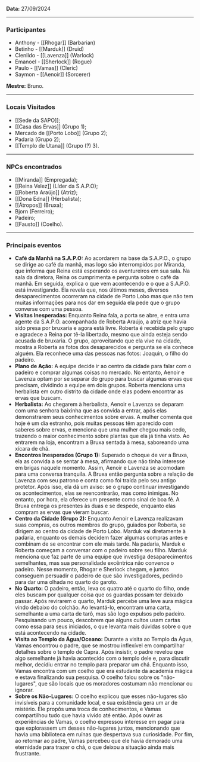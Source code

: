 **Data:** 27/09/2024

---

### Participantes

- Anthony - [[Rhogar]] (Barbarian)
- Betinho - [[Marduk]] (Druid)
- Clenildo - [[Lavenza]] (Warlock)
- Emanoel - [[Sherlock]] (Rogue)
- Paulo - [[Vamas]] (Cleric)
- Saymon - [[Aenoir]] (Sorcerer)

**Mestre:** Bruno.

---  

### Locais Visitados

- [[Sede da SAPO]];
- [[Casa das Ervas]] (Grupo 1);
- Mercado de [[Porto Lobo]] (Grupo 2);
- Padaria (Grupo 2);
- [[Templo de Utana]] (Grupo (?) 3).

---

### NPCs encontrados

- [[Miranda]] (Empregada);
- [[Reina Velez]] (Líder da S.A.P.O);
- [[Roberta Araújo]] (Atriz);
- [[Dona Edna]] (Herbalista);
- [[Átropos]] (Bruxa);
- Bjorn (Ferreiro);
- Padeiro;
- [[Fausto]] (Coelho).

---

### Principais eventos

- **Café da Manhã na S.A.P.O:** Ao acordarem na base da S.A.P.O., o grupo se dirige ao café da manhã, mas logo são interrompidos por Miranda, que informa que Reina está esperando os aventureiros em sua sala. Na sala da diretora, Reina os cumprimenta e pergunta sobre o café da manhã. Em seguida, explica o que vem acontecendo e o que a S.A.P.O. está investigando. Ela revela que, nos últimos meses, diversos desaparecimentos ocorreram na cidade de Porto Lobo mas que não tem muitas informações para nos dar em seguida ela pede que o grupo converse com uma pessoa.
- **Visitas Inesperadas:** Enquanto Reina fala, a porta se abre, e entra uma agente da S.A.P.O. acompanhada de Roberta Araújo, a atriz que havia sido presa por bruxaria e agora está livre. Roberta é recebida pelo grupo e agradece a Reina por tê-la libertado, mesmo que ainda esteja sendo acusada de bruxaria. O grupo, aproveitando que ela vive na cidade, mostra a Roberta as fotos dos desaparecidos e pergunta se ela conhece alguém. Ela reconhece uma das pessoas nas fotos: Joaquin, o filho do padeiro.
- **Plano de Ação:** A equipe decide ir ao centro da cidade para falar com o padeiro e comprar algumas coisas no mercado. No entanto, Aenoir e Lavenza optam por se separar do grupo para buscar algumas ervas que precisam, dividindo a equipe em dois grupos. Roberta menciona uma herbalista em outro distrito da cidade onde elas podem encontrar as ervas que buscam.
- **Herbalista:** Ao chegarem à herbalista, Aenoir e Lavenza se deparam com uma senhora baixinha que as convida a entrar, após elas demonstrarem seus conhecimentos sobre ervas. A mulher comenta que hoje é um dia estranho, pois muitas pessoas têm aparecido com saberes sobre ervas, e menciona que uma mulher chegou mais cedo, trazendo o maior conhecimento sobre plantas que ela já tinha visto. Ao entrarem na loja, encontram a Bruxa sentada à mesa, saboreando uma xícara de chá.
- **Encontros Inesperados (Grupo 1):** Superado o choque de ver a Bruxa, ela as convida a se sentar à mesa, afirmando que não tinha interesse em brigas naquele momento. Assim, Aenoir e Lavenza se acomodam para uma conversa tranquila. A Bruxa então pergunta sobre a relação de Lavenza com seu patrono e conta como foi traída pelo seu antigo protetor. Após isso, ela dá um aviso: se o grupo continuar investigando os acontecimentos, elas se reencontrarão, mas como inimigas. No entanto, por hora, ela oferece um presente como sinal de boa fé. A Bruxa entrega os presentes às duas e se despede, enquanto elas compram as ervas que vieram buscar.
- **Centro da Cidade (Grupo 2):** Enquanto Aenoir e Lavenza realizavam suas compras, os outros membros do grupo, guiados por Roberta, se dirigem ao centro da cidade de Porto Lobo. Marduk vai diretamente à padaria, enquanto os demais decidem fazer algumas compras antes e combinam de se encontrar com ele mais tarde. Na padaria, Marduk e Roberta começam a conversar com o padeiro sobre seu filho. Marduk menciona que faz parte de uma equipe que investiga desaparecimentos semelhantes, mas sua personalidade excêntrica não convence o padeiro. Nesse momento, Rhogar e Sherlock chegam, e juntos conseguem persuadir o padeiro de que são investigadores, pedindo para dar uma olhada no quarto do garoto.
- **No Quarto:** O padeiro, então, leva os quatro até o quarto do filho, onde eles buscam por qualquer coisa que os guardas possam ter deixado passar. Após revirarem o quarto, Marduk percebe uma leve aura mágica vindo debaixo do colchão. Ao levantá-lo, encontram uma carta, semelhante a uma carta de tarô, mas são logo expulsos pelo padeiro. Pesquisando um pouco, descobrem que alguns cultos usam cartas como essa para seus iniciados, o que levanta mais dúvidas sobre o que está acontecendo na cidade.
- **Visita ao Templo da Água/Oceano:** Durante a visita ao Templo da Água, Vamas encontrou o padre, que se mostrou inflexível em compartilhar detalhes sobre o templo de Capra. Após insistir, o padre revelou que algo semelhante já havia acontecido com o templo dele e, para discutir melhor, decidiu entrar no templo para preparar um chá. Enquanto isso, Vamas encontra com um coelho que era estudante da academia mágica e estava finalizando sua pesquisa. O coelho falou sobre os "não-lugares", que são locais que os moradores costumam não mencionar ou ignorar.
- **Sobre os Não-Lugares:** O coelho explicou que esses não-lugares são invisíveis para a comunidade local, e sua existência gera um ar de mistério. Ele propôs uma troca de conhecimentos, e Vamas compartilhou tudo que havia vivido até então. Após ouvir as experiências de Vamas, o coelho expressou interesse em pagar para que explorassem um desses não-lugares juntos, mencionando que havia uma biblioteca em ruínas que despertava sua curiosidade. Por fim, ao retornar ao padre, Vamas percebeu que ele havia demorado uma eternidade para trazer o chá, o que deixou a situação ainda mais frustrante.
